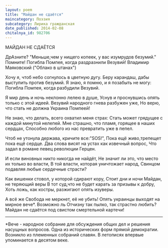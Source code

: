 ```yaml
---
layout: poem
title: "Майдан не сдаётся"
maincategory: Поэзия
subcategory: Лирика гражданская
date_published: 2014-02-08
chitalnya_id: 982706
---
```




МАЙДАН НЕ СДАЁТСЯ

ДрАзните?
"Меньше,чем у нищего копеек,
у вас изумрудов безумий."
Помните!
Погибла Помпея,
когда раздразнили Везувий!
Владимир Маяковский
("Облако в штанах")

Хочу я, чтоб небо согнулось в цветную дугу.
Беру карандаш, дабы выступить против безумий.
Я знаю, я помню, и я позабыть не могу:
Погибла Помпея, когда разбудили Везувий.

Я  мир день и ночь неклонно лелею в душе,
Уснув и проснувшись опять только с этой идеей.
Везувий народного гнева разбужен уже,
Но верю, что стать не должна Украина Помпеей!

Не знаю, что делать, всего охватил меня страх:
Стать может грядущее с каждой минутой нелепей.
Мне страшно, что пламя, горящее в наших сердцах,
Способно любого из нас превратить уже в пепел.

Чтоб не утонула держава, кричите все:"SOS!",
Пока ещё живо,трепещет пока ещё сердце.
Два слова висят на устах как извечный вопрос,
Что задал в романе певец революции Герцен.

И если виновных никто никогда не найдёт,
Не значит ли это, что место их только во власти,
В той власти, которая уничтожает народ,
Свинцом подавляя любые сердечные страсти?

Как вишенки стовол, у которой сдирают кору,
Стоит дни и ночи Майдан, не теряющий веры
В тот суд,что не будет карать за призывы к добру,
Хоть ложь, как костры, разжигают опять изуверы.

А всё же Свобода не меркнет, её не убить!
Опять украинцы выходят на мирное вече\*.
Возможно ль Отчизну так пылко, так страстно любить?
Майдан не сдаётся под свистом смертельной картечи!
______________________________
\*Вече - народное собрание для обсуждения общих дел и
решения насущных вопросов. Одна из исторических форм
прямой демократии. Возникло из племенных собраний славян.
В летописях впервые упоминается в десятом веке.








